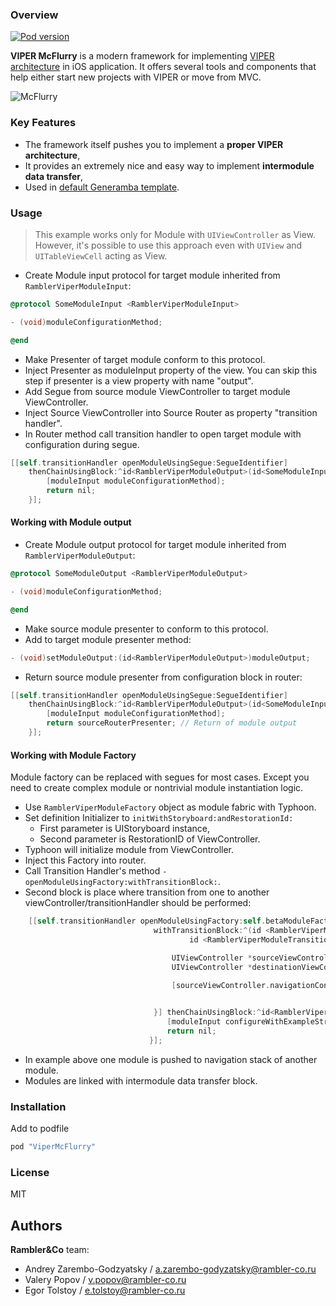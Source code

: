 ### Overview

[![Pod version](https://badge.fury.io/co/ViperMcFlurry.svg)](https://badge.fury.io/co/ViperMcFlurry)

**VIPER McFlurry** is a modern framework for implementing [VIPER architecture](https://github.com/rambler-ios/The-Book-of-VIPER) in iOS application. It offers several tools and components that help either start new projects with VIPER or move from MVC.

![McFlurry](http://67.media.tumblr.com/36413ae65aa3f97fbce9ec53b21aa0ef/tumblr_oa2wlngg6u1r8u8uko1_500.jpg)

### Key Features

- The framework itself pushes you to implement a **proper VIPER architecture**,
- It provides an extremely nice and easy way to implement **intermodule data transfer**,
- Used in [default Generamba template](https://github.com/rambler-ios/generamba-catalog/tree/master/rviper_controller).

### Usage

> This example works only for Module with `UIViewController` as View. However, it's possible to use this approach even with `UIView` and `UITableViewCell` acting as View.

- Create Module input protocol for target module inherited from ``RamblerViperModuleInput``:

```objective-c
@protocol SomeModuleInput <RamblerViperModuleInput>

- (void)moduleConfigurationMethod;

@end
```    

- Make Presenter of target module conform to this protocol.
- Inject Presenter as moduleInput property of the view. You can skip this step if presenter is a view property with name "output".
- Add Segue from source module ViewController to target module ViewController.
- Inject Source ViewController into Source Router as property "transition handler".
- In Router method call transition handler to open target module with configuration during segue.

```objective-c
[[self.transitionHandler openModuleUsingSegue:SegueIdentifier]
	thenChainUsingBlock:^id<RamblerViperModuleOutput>(id<SomeModuleInput> moduleInput) {
		[moduleInput moduleConfigurationMethod];
		return nil;
	}];

```

#### Working with Module output

- Create Module output protocol for target module inherited from ``RamblerViperModuleOutput``:

```objective-c
@protocol SomeModuleOutput <RamblerViperModuleOutput>

- (void)moduleConfigurationMethod;

@end
```    
- Make source module presenter to conform to this protocol.
- Add to target module presenter method:

```objective-c
- (void)setModuleOutput:(id<RamblerViperModuleOutput>)moduleOutput;
```

- Return source module presenter from configuration block in router:

```objective-c
[[self.transitionHandler openModuleUsingSegue:SegueIdentifier]
	thenChainUsingBlock:^id<RamblerViperModuleOutput>(id<SomeModuleInput> moduleInput) {
		[moduleInput moduleConfigurationMethod];
		return sourceRouterPresenter; // Return of module output
	}];

```

#### Working with Module Factory

Module factory can be replaced with segues for most cases. Except you need to create complex module or nontrivial module instantiation logic.

- Use ```RamblerViperModuleFactory``` object as module fabric with Typhoon.
- Set definition Initializer to ```initWithStoryboard:andRestorationId:```
    - First parameter is UIStoryboard instance,
    - Second parameter is RestorationID of ViewController.
- Typhoon will initialize module from ViewController.
- Inject this Factory into router.
- Call Transition Handler's method ``- openModuleUsingFactory:withTransitionBlock:``.
- Second block is place where transition from one to another viewController/transitionHandler should be performed:
```objective-c
    [[self.transitionHandler openModuleUsingFactory:self.betaModuleFactory
                                withTransitionBlock:^(id <RamblerViperModuleTransitionHandlerProtocol> sourceModuleTransitionHandler,
                                        id <RamblerViperModuleTransitionHandlerProtocol> destinationModuleTransitionHandler) {

                                    UIViewController *sourceViewController = (id) sourceModuleTransitionHandler;
                                    UIViewController *destinationViewController = (id) destinationModuleTransitionHandler;

                                    [sourceViewController.navigationController pushViewController:destinationViewController
                                                                                         animated:YES];

                                }] thenChainUsingBlock:^id<RamblerViperModuleOutput>(id<RamblerModuleBetaInput> moduleInput) {
                                   [moduleInput configureWithExampleString:exampleString];
                                   return nil;
                               }];
```
- In example above one module is pushed to navigation stack of another module.
- Modules are linked with intermodule data transfer block.

### Installation

Add to podfile

```ruby
pod "ViperMcFlurry"
```

### License

MIT

## Authors

**Rambler&Co** team:

- Andrey Zarembo-Godzyatsky / a.zarembo-godyzatsky@rambler-co.ru
- Valery Popov / v.popov@rambler-co.ru
- Egor Tolstoy / e.tolstoy@rambler-co.ru
